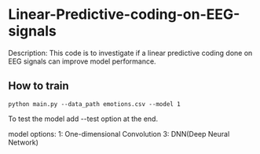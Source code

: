 # Linear-Predictive-coding-on-EEG-signals

Description: This code is to investigate if a linear predictive coding done on EEG signals can improve model performance.

<h2>How to train</h2>

```
python main.py --data_path emotions.csv --model 1
```

To test the model add --test option at the end.

model options: 
  1: One-dimensional Convolution
  3: DNN(Deep Neural Network)
  
  
